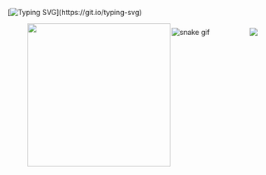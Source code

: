 [![Typing SVG](https://readme-typing-svg.herokuapp.com?font=VT323&weight=600&size=30&duration=4500&pause=500&color=671C95&width=1200&height=200&lines=Welcome!+Thank+you+for+coming+to+see+me+and+my+creations.;I'm+Leon+Shabani%2C+a+full-stack+developer+with+a+keen+eye+for+detail.;+I+am+a+fast+learner+and+always+eager+to+expand+my+knowledge+and+skills.;Who's+always+ready+to+take+on+new+and+exciting+projects.;I+am+well-equipped+to+tackle+any+project+that+comes+my+way.;My+goal+is+to+make+every+project+unique%2C+and;to+deliver+the+best+possible+product+to+my+clients.;Dedicated+to+bringing+unique+ideas+to+life.)](https://git.io/typing-svg)

<figure >
    <img style="height: 30vw;" align="left" src="https://media.discordapp.net/attachments/1064573636578656336/1076117528914432101/oie_RVTtol4sQaJA.png">
</figure>


###

<img align="right" src="https://visitor-badge.laobi.icu/badge?page_id=l3.l3&left_color=darkgreen&right_color=purple&left_text=Visitors" />

###

![snake gif](https://github.com/l3on06/l3on06/blob/output/github-contribution-grid-snake.dark.svg)
